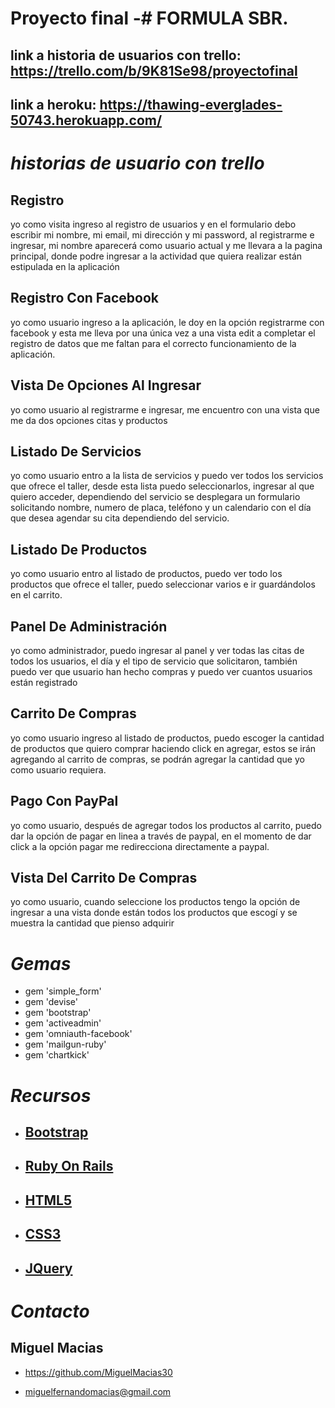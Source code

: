 # Proyecto final -# FORMULA SBR.

## link a historia de usuarios con trello: https://trello.com/b/9K81Se98/proyectofinal

## link a heroku: https://thawing-everglades-50743.herokuapp.com/

# ***historias de usuario con trello***



## Registro

yo como visita ingreso al registro de usuarios y en el formulario       debo escribir mi nombre, mi email, mi dirección y mi password, al       registrarme e ingresar, mi nombre aparecerá como usuario actual y me    llevara a la pagina principal, donde podre ingresar a la actividad      que quiera realizar están estipulada en la aplicación

## Registro Con Facebook
yo como usuario ingreso a la aplicación, le doy en la opción registrarme con facebook y esta me lleva por una única vez a una vista edit a completar el registro de datos que me faltan para el correcto funcionamiento de la aplicación.

## Vista De Opciones Al Ingresar

yo como usuario al registrarme e ingresar, me encuentro con una vista    que me da dos opciones citas y productos

## Listado De Servicios
yo como usuario entro a la lista de servicios y  puedo ver todos los servicios que ofrece el taller,  desde esta lista puedo seleccionarlos, ingresar al que quiero acceder, dependiendo del servicio se desplegara un formulario solicitando nombre, numero de placa, teléfono  y un calendario con el día que desea agendar su cita dependiendo del servicio.

## Listado De Productos
yo como usuario entro al listado de productos, puedo ver todo los productos que ofrece el taller, puedo seleccionar varios e ir guardándolos en el carrito.

## Panel De Administración
yo como administrador, puedo ingresar al panel y ver todas las citas de todos los usuarios, el día y el tipo de servicio que solicitaron, también puedo ver que usuario han hecho compras y puedo ver cuantos usuarios están registrado

## Carrito De Compras
yo como usuario ingreso al listado de productos, puedo escoger la cantidad de productos que quiero comprar haciendo click en agregar, estos se irán agregando al carrito de compras, se podrán agregar la cantidad que yo como usuario requiera.

## Pago Con PayPal
yo como usuario, después de agregar todos los productos al carrito, puedo dar la opción de pagar en linea a través de paypal, en el momento de dar click a la opción pagar me redirecciona directamente a paypal.

## Vista Del Carrito De Compras
yo como usuario, cuando seleccione los productos tengo la opción de ingresar a una vista donde están todos los productos que escogí y se muestra la cantidad que pienso adquirir


# ***Gemas***

 - gem 'simple_form'
 - gem 'devise'
 - gem 'bootstrap'
 - gem 'activeadmin'
 - gem 'omniauth-facebook'
 - gem 'mailgun-ruby'
 - gem 'chartkick'


# ***Recursos***

 - ##  [Bootstrap](https://getbootstrap.com/)
 - ## [Ruby On Rails](https://rubyonrails.org/)



 - ## [HTML5](https://www.w3schools.com/html/)
 - ## [CSS3](https://www.w3schools.com/css/)



 - ## [JQuery](https://jquery.com/)

 # ***Contacto***

 ## Miguel Macias

  - https://github.com/MiguelMacias30

  - miguelfernandomacias@gmail.com
